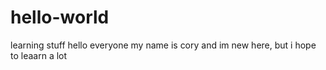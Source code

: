 # hello-world
learning stuff
hello everyone my name is cory and im new here, but i hope to leaarn a lot
